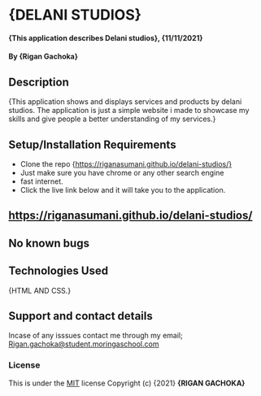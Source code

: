 # {DELANI STUDIOS}
#### {This application describes Delani studios}, {11/11/2021}
#### By **{Rigan Gachoka}**
## Description
{This application shows and displays services and products by delani studios. The application is just a simple website i made to showcase my skills and give people a better understanding of my services.}
## Setup/Installation Requirements
* Clone the repo {https://riganasumani.github.io/delani-studios/}
* Just make sure you have chrome or any other search engine 
* fast internet. 
* Click the live link below and it will take you to the application.

## https://riganasumani.github.io/delani-studios/
## No known bugs
## Technologies Used
{HTML AND CSS.}
## Support and contact details
Incase of any isssues contact me through my email; Rigan.gachoka@student.moringaschool.com
### License
This is under the [MIT](LICENSE) license
Copyright (c) {2021} **{RIGAN GACHOKA}**
